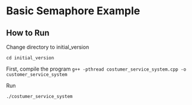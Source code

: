 # Basic Semaphore Example

## How to Run

Change directory to initial_version

``` cd initial_version ```

First, compile the program
``` g++ -pthread costumer_service_system.cpp -o customer_service_system ```

Run

``` ./costumer_service_system ```

